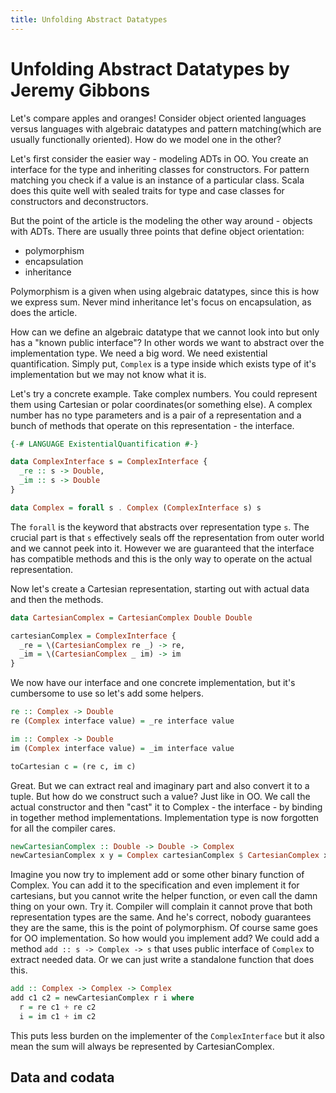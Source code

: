 ```yaml
---
title: Unfolding Abstract Datatypes
---
```


# Unfolding Abstract Datatypes by Jeremy Gibbons

Let's compare apples and oranges! Consider object oriented languages versus languages with algebraic datatypes and pattern matching(which are usually functionally oriented). How do we model one in the other?

Let's first consider the easier way - modeling ADTs in OO. You create an interface for the type and inheriting classes for constructors. For pattern matching you check if a value is an instance of a particular class. Scala does this quite well with sealed traits for type and case classes for constructors and deconstructors. 

But the point of the article is the modeling the other way around - objects with ADTs. There are usually three points that define object orientation:

 * polymorphism
 * encapsulation 
 * inheritance

Polymorphism is a given when using algebraic datatypes, since this is how we express sum. Never mind inheritance let's focus on encapsulation, as does the article. 

How can we define an algebraic datatype that we cannot look into but only has a "known public interface"? In other words we want to abstract over the implementation type. We need a big word. We need existential quantification. Simply put, `Complex` is a type inside which exists type of it's implementation but we may not know what it is. 

Let's try a concrete example. Take complex numbers. You could represent them using Cartesian or polar coordinates(or something else). A complex number has no type parameters and is a pair of a representation and a bunch of methods that operate on this representation - the interface.

```haskell
{-# LANGUAGE ExistentialQuantification #-}

data ComplexInterface s = ComplexInterface {
  _re :: s -> Double,
  _im :: s -> Double  
}

data Complex = forall s . Complex (ComplexInterface s) s 
```

The `forall` is the keyword that abstracts over representation type `s`. The crucial part is that `s` effectively seals off the representation from outer world and we cannot peek into it. However we are guaranteed that the interface has compatible methods and this is the only way to operate on the actual representation.

Now let's create a Cartesian representation, starting out with actual data and then the methods. 

```haskell
data CartesianComplex = CartesianComplex Double Double

cartesianComplex = ComplexInterface {
  _re = \(CartesianComplex re _) -> re,
  _im = \(CartesianComplex _ im) -> im
} 
```

We now have our interface and one concrete implementation, but it's cumbersome to use so let's add some helpers.

```haskell
re :: Complex -> Double
re (Complex interface value) = _re interface value

im :: Complex -> Double
im (Complex interface value) = _im interface value

toCartesian c = (re c, im c)
```

Great. But we can extract real and imaginary part and also convert it to a tuple. But how do we construct such a value? Just like in OO. We call the actual constructor and then "cast" it to Complex - the interface - by binding in together method implementations. Implementation type is now forgotten for all the compiler cares. 

```haskell
newCartesianComplex :: Double -> Double -> Complex
newCartesianComplex x y = Complex cartesianComplex $ CartesianComplex x y
```

Imagine you now try to implement add or some other binary function of Complex. You can add it to the specification and even implement it for cartesians, but you cannot write the helper function, or even call the damn thing on your own. Try it. Compiler will complain it cannot prove that both representation types are the same. And he's correct, nobody guarantees they are the same, this is the point of polymorphism. Of course same goes for OO implementation. So how would you implement add? We could add a method `add :: s -> Complex -> s` that uses public interface of `Complex` to extract needed data. Or we can just write a standalone function that does this.

```haskell
add :: Complex -> Complex -> Complex
add c1 c2 = newCartesianComplex r i where
  r = re c1 + re c2
  i = im c1 + im c2
```

This puts less burden on the implementer of the `ComplexInterface` but it also mean the sum will always be represented by CartesianComplex. 

## Data and codata